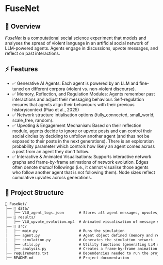 # FuseNet

## 📌 Overview
_FuseNet_ is a computational social science experiment that models and analyses the spread of violent language in an artificial social network of LLM-powered agents. Agents engage in discussions, upvote messages, and reflect on past interactions.

## ⚡ Features
- ✅ Generative AI Agents: Each agent is powered by an LLM and fine-tuned on different corpora (violent vs. non-violent discourse).
- ✅ Memory, Reflection, and Regulation Modules: Agents remember past interactions and adjust their messaging behaviour. Self-regulation ensures that agents align their behaviours with their previous history/context (Piao et al., 2025)
- ✅ Network structure intialisation options (fully_connected, small_world, scale_free, random).
- ✅ Upvoting & Engagement Mechanism: Based on their reflection module, agents decide to ignore or upvote posts and can control their social circles by deciding to unfollow another agent (and thus not be exposed to their posts in the next generations). There is an exploration probability parameter which controls how likely an agent comes across a post from an agent they don't follow.
- ✅ Interactive & Animated Visualisations: Supports interactive network graphs and frame-by-frame animations of network evolution. Edges often denote _mutual_ followings (i.e., it cannot visualise those agents who follow another agent that is not following them). Node sizes reflect cumulative upvotes across generations.


## 📂 Project Structure

```md
📂 FuseNet/
│── 📂 data/
│   ├── VLU_agent_logs.json       # Stores all agent messages, upvotes, and reflections for analysis
│── 📂 results/
│   ├── VLU_upvote_evolution.mp4  # Animated visualisation of message spread
│── 📂 src/
│   ├── main.py                   # Runs the simulation
│   ├── agent.py                  # Agent object defined (memory and reflection modules)
│   ├── simulation.py             # Generates the simulation network
│   ├── utils.py                  # Utility functions (generating LLM responses)
│   ├── analysis.py               # Creates a frame-by-frame animation of the network evolution
│── requirements.txt              # Dependencies needed to run the project
│── README.md                     # Project documentation
